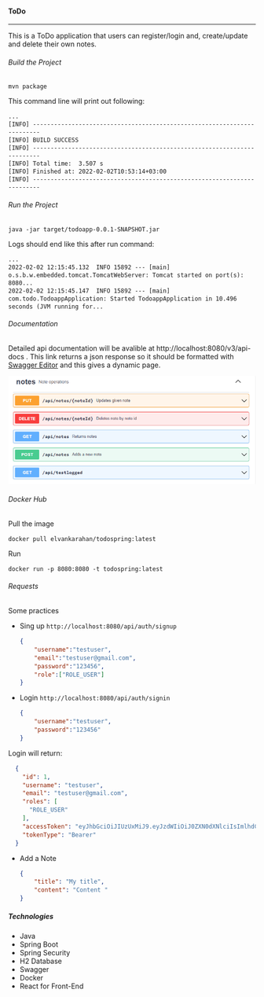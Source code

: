 #### ToDo
------------

This is a ToDo application that users can register/login and, create/update and delete their own notes.

###### Build the Project
	mvn package
This command line will print out following:

	...
	[INFO] ------------------------------------------------------------------------
	[INFO] BUILD SUCCESS
	[INFO] ------------------------------------------------------------------------
	[INFO] Total time:  3.507 s
	[INFO] Finished at: 2022-02-02T10:53:14+03:00
	[INFO] ------------------------------------------------------------------------

###### Run the Project
	java -jar target/todoapp-0.0.1-SNAPSHOT.jar

Logs should end like this after run command: 

	...
	2022-02-02 12:15:45.132  INFO 15892 --- [main] o.s.b.w.embedded.tomcat.TomcatWebServer: Tomcat started on port(s): 8080...
	2022-02-02 12:15:45.147  INFO 15892 --- [main] com.todo.TodoappApplication: Started TodoappApplication in 10.496 seconds (JVM running for...

###### Documentation

Detailed api documentation will be avalible at http://localhost:8080/v3/api-docs . This link returns a json response so it should be formatted with [Swagger Editor](https://editor.swagger.io/ "Swagger Edito") and this gives a dynamic page.

![asd](https://github.com/elvankarahan/todoapp/blob/master/swagger_image.png "swagger")

###### Docker Hub
Pull the image

	docker pull elvankarahan/todospring:latest

Run

	docker run -p 8080:8080 -t todospring:latest

###### Requests
Some practices

- Sing up
`http://localhost:8080/api/auth/signup`

	```json
	{
		"username":"testuser",
		"email":"testuser@gmail.com",
		"password":"123456",
		"role":["ROLE_USER"]
	}
	```
- Login
`http://localhost:8080/api/auth/signin`

	```json
	{     
		"username":"testuser",
		"password":"123456"
	}
	```
  
Login will return:

  ```json
    {
      "id": 1,
      "username": "testuser",
      "email": "testuser@gmail.com",
      "roles": [
        "ROLE_USER"
      ],
      "accessToken": "eyJhbGciOiJIUzUxMiJ9.eyJzdWIiOiJ0ZXN0dXNlciIsImlhdCI6MTY0Mzc5NTUwMCwiZXhwIjoxNjQzNzk2MTAwfQ.o3DGZBWgL2kXqupk2x7Dnp-EvueU2Jbj6qt_B6jeokHPqXkNn1kMxv9PTRM2e-EDpNFq2hYqc0hZKCm3hGPjxw",
      "tokenType": "Bearer"
    }
  ```
  
- Add a Note

	```json
	{
		"title": "My title",
		"content": "Content "
	}
	```

##### Technologies
- Java
- Spring Boot
- Spring Security
- H2 Database
- Swagger
- Docker
- React for Front-End

